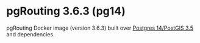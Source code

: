 # pgRouting 3.6.3 (pg14)

pgRouting Docker image (version 3.6.3) built over [Postgres 14/PostGIS 3.5](https://hub.docker.com/r/postgis/postgis) and dependencies.
